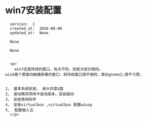 
  # win7安装配置

      version:  1
      created_at:  2016-08-08
      updated_at:  None

      None

      None


      <p>
      	win7还是传统的窗口，有点不同，但是大部分相同。
	win8是个更面向触摸屏幕的窗口，和传统窗口很不相同，类似gnome3,很不习惯。

	
	1， 基本系统安装， 用大白菜U盘
	2， 驱动精灵带网卡驱动版本，安装驱动
	3， 安装常用软件
	4， 安装virtualbox ,virtualbox 配置winxp 
	5,  配置输入法
      </p>

  